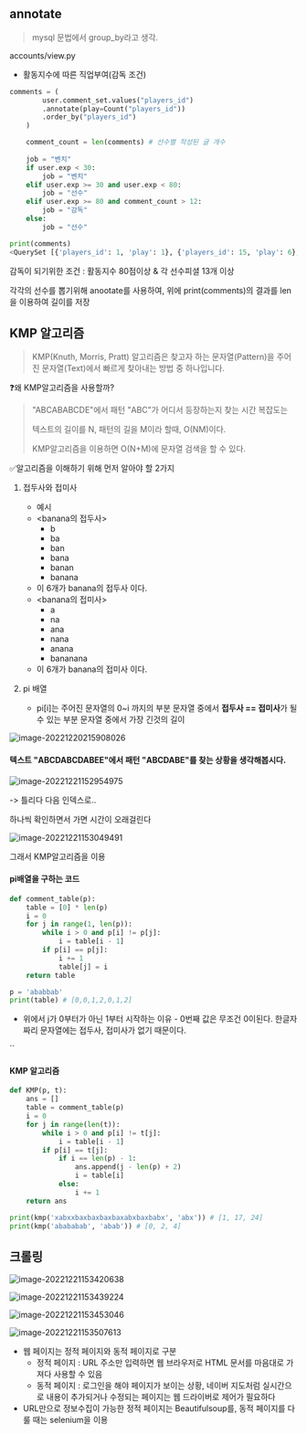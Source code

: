 ## annotate

>  mysql 문법에서 group_by라고 생각.

accounts/view.py 

- 활동지수에 따른 직업부여(감독 조건)

```python
comments = (
        user.comment_set.values("players_id")
        .annotate(play=Count("players_id"))
        .order_by("players_id")
    )

    comment_count = len(comments) # 선수별 작성된 글 개수
    
    job = "벤치"
    if user.exp < 30:
        job = "벤치"
    elif user.exp >= 30 and user.exp < 80:
        job = "선수"
    elif user.exp >= 80 and comment_count > 12:
        job = "감독"
    else:
        job = "선수"
```

```python
print(comments)
<QuerySet [{'players_id': 1, 'play': 1}, {'players_id': 15, 'play': 6}, {'players_id': 17, 'play': 1}, {'players_id': 18, 'play': 3}, {'players_id': 20, 'play': 2}]>
```

감독이 되기위한 조건 : 활동지수 80점이상 & 각 선수피셜 13개 이상

각각의 선수를 뽑기위해 anootate를 사용하여, 위에 print(comments)의 결과를 len을 이용하여 길이를 저장



## KMP 알고리즘

> KMP(Knuth, Morris, Pratt) 알고리즘은 찾고자 하는 문자열(Pattern)을 주어진 문자열(Text)에서 빠르게 찾아내는 방법 중 하나입니다.

❓왜 KMP알고리즘을 사용할까?

> "ABCABABCDE"에서 패턴 "ABC"가 어디서 등장하는지 찾는 시간 복잡도는
>
> 텍스트의 길이를 N, 패턴의 길을 M이라 할때, O(NM)이다.
>
> KMP알고리즘을 이용하면 O(N+M)에 문자열 검색을 할 수 있다.



✅알고리즘을 이해하기 위해 먼저 알아야 할 2가지

1. 접두사와 접미사
   - 예시
   - <banana의 접두사>
     - b
     - ba
     - ban
     - bana
     - banan
     - banana
   - 이 6개가 banana의 접두사 이다.
   - <banana의 접미사>
     - a
     - na
     - ana
     - nana
     - anana
     - bananana
   - 이 6개가 banana의 접미사 이다.



2. pi 배열
   - pi[i]는 주어진 문자열의 0~i 까지의 부분 문자열 중에서 **접두사 == 접미사**가 될 수 있는 부분 문자열 중에서 가장 긴것의 길이

![image-20221220215908026](베스트일레븐_1220.assets/image-20221220215908026.png)



#### 텍스트 "ABCDABCDABEE"에서 패턴 "ABCDABE"를 찾는 상황을 생각해봅시다.

![image-20221221152954975](베스트일레븐_1220.assets/image-20221221152954975.png)

-> 틀리다 다음 인덱스로..

하나씩 확인하면서 가면 시간이 오래걸린다

![image-20221221153049491](베스트일레븐_1220.assets/image-20221221153049491.png)

그래서 KMP알고리즘을 이용



#### pi배열을 구하는 코드

```python
def comment_table(p):
    table = [0] * len(p)
    i = 0
    for j in range(1, len(p)): 
        while i > 0 and p[i] != p[j]:
            i = table[i - 1]
        if p[i] == p[j]:
            i += 1
            table[j] = i
    return table

p = 'ababbab'
print(table) # [0,0,1,2,0,1,2]
```

- 위에서 j가 0부터가 아닌 1부터 시작하는 이유 -  0번째 값은 무조건 0이된다. 한글자 짜리 문자열에는 접두사, 접미사가 없기 때문이다. 

``

#### KMP 알고리즘

```python
def KMP(p, t):
    ans = []
    table = comment_table(p)
    i = 0
    for j in range(len(t)):
        while i > 0 and p[i] != t[j]:
            i = table[i - 1]
        if p[i] == t[j]:
            if i == len(p) - 1:
                ans.append(j - len(p) + 2)
                i = table[i]
            else:
                i += 1
    return ans

print(kmp('xabxxbaxbaxbaxbaxabxbaxbabx', 'abx')) # [1, 17, 24]
print(kmp('abababab', 'abab')) # [0, 2, 4]
```





## 크롤링

![image-20221221153420638](베스트일레븐_1220.assets/image-20221221153420638.png)

![image-20221221153439224](베스트일레븐_1220.assets/image-20221221153439224.png)

![image-20221221153453046](베스트일레븐_1220.assets/image-20221221153453046.png)

![image-20221221153507613](베스트일레븐_1220.assets/image-20221221153507613.png)

- 웹 페이지는 정적 페이지와 동적 페이지로 구분
  - 정적 페이지 : URL 주소만 입력하면 웹 브라우저로 HTML 문서를 마음대로 가져다 사용할 수 있음
  - 동적 페이지 : 로그인을 해야 페이지가 보이는 상황, 네이버 지도처럼 실시간으로 내용이 추가되거나 수정되는 페이지는 웹 드라이버로 제어가 필요하다
- URL만으로 정보수집이 가능한 정적 페이지는 Beautifulsoup를, 동적 페이지를 다룰 때는 selenium을 이용
